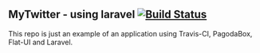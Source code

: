 ## MyTwitter - using laravel [![Build Status](https://travis-ci.org/tonyzrp/mytwitter-laravel4.png)](https://travis-ci.org/tonyzrp/mytwitter-laravel4)

This repo is just an example of an application using Travis-CI, PagodaBox, Flat-UI and Laravel.
